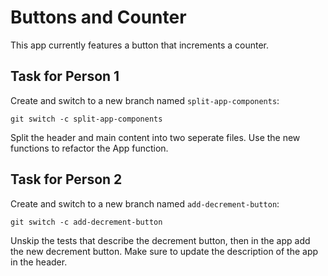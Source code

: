 # Buttons and Counter

This app currently features a button that increments a counter.

## Task for Person 1

Create and switch to a new branch named `split-app-components`:

```
git switch -c split-app-components
```

Split the header and main content into two seperate files. Use the new functions to refactor the App function.

## Task for Person 2

Create and switch to a new branch named `add-decrement-button`:

```
git switch -c add-decrement-button
```

Unskip the tests that describe the decrement button, then in the app add the new decrement button. Make sure to update the description of the app in the header.

